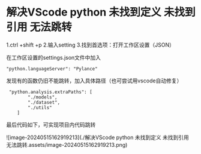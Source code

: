 # 解决VScode python 未找到定义 未找到引用 无法跳转

1.ctrl +shift +p
2.输入setting
3.找到首选项：打开工作区设置（JSON）



在工作区设置的settings.json文件中加入

```text
"python.languageServer": "Pylance"
```

发现有的函数仍旧不能跳转，加入具体路径（也可尝试用vscode自动修复）

```
 "python.analysis.extraPaths": [
        "./models",
        "./dataset",
        "./utils"
    ]
```

最后代码如下，可实现项目内代码跳转

![image-20240515162919213](./解决VScode python 未找到定义 未找到引用 无法跳转.assets/image-20240515162919213.png)